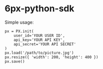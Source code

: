 6px-python-sdk
==============

Simple usage:

	px = PX.init(
		user_id='YOUR USER ID', 
		api_key='YOUR API KEY', 
		api_secret='YOUR API SECRET'
	)
	px.load('/path/to/picture.jpg')
	px.resize({ 'width': 200, 'height': 400 })
	px.save()